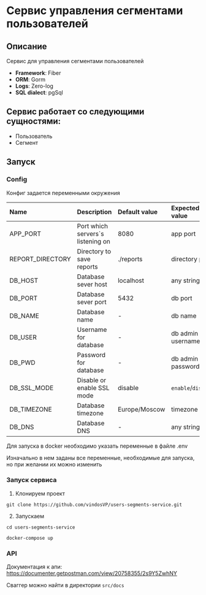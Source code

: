 # Сервис управления сегментами пользователей

## Описание

Сервис для управления сегментами пользователей

* **Framework**: Fiber
* **ORM**: Gorm
* **Logs**: Zero-log
* **SQL dialect**: pgSql

## Сервис работает со следующими сущностями:

* Пользователь
* Сегмент

## Запуск

### Config

Конфиг задается переменными окружения

| Name                 | Description                       | Default value            | Expected value     | Requiered |
|:---------------------|:----------------------------------|:-------------------------|:-------------------|:---------:|
| APP_PORT             | Port which servers`s listening on | 8080                     | app port           |    ✔️     |
| REPORT_DIRECTORY     | Directory to save reports         | ./reports                | directory path     |    ✔️     |
| DB_HOST              | Database sever host               | localhost                | any string         |    ✔️     |
| DB_PORT              | Database sever port               | 5432                     | db port            |    ✔️     |
| DB_NAME              | Database name                     | -                        | db name            |    ✔️     |
| DB_USER              | Username for database             | -                        | db admin username  |    ✔️     |
| DB_PWD               | Password for database             | -                        | db admin password  |    ✔️     |
| DB_SSL_MODE          | Disable or enable SSL mode        | disable                  | `enable`/`disable` |    ✔️     |
| DB_TIMEZONE          | Database timezone                 | Europe/Moscow            | timezone           |    ✔️     |
| DB_DNS               | Database DNS                      | -                        | any string         |     ❌     |

Для запуска в docker необходимо указать переменные в файле .env

Изначально в нем заданы все переменные, необходимые для запуска, но при желании их можно изменить

### Запуск сервиса

1. Клонируем проект
```Shell
git clone https://github.com/vindosVP/users-segments-service.git
```
2. Запускаем

```Shell
cd users-segments-service
```

```Shell
docker-compose up
```
### API

Документация к апи: https://documenter.getpostman.com/view/20758355/2s9Y5ZwhNY

Сваггер можно найти в директории `src/docs`
